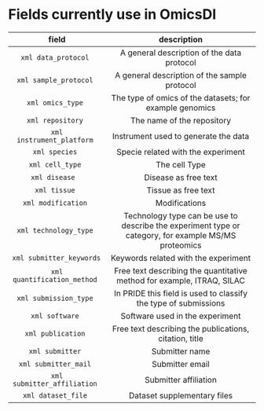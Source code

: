 # Fields currently use in OmicsDI

|         field         |                                              description                                             |
|:---------------------:|:----------------------------------------------------------------------------------------------------:|
| ```xml data_protocol ```         | A general description of the data protocol                                                |
| ```xml sample_protocol ```       | A general description of the sample protocol                                              |
| ```xml omics_type ```            | The type of omics of the datasets; for example genomics                                   |
| ```xml repository ```            | The name of the repository                                                                |
| ```xml instrument_platform ```   | Instrument used to generate the data                                                      |
| ```xml species ```               | Specie related with the experiment                                                        |
| ```xml cell_type ```             | The cell Type                                                                             |
| ```xml disease  ```               | Disease as free text                                                                     |
| ```xml tissue ```                | Tissue as free text                                                                       |
| ```xml modification ```          | Modifications                                                                             |
| ```xml technology_type ```       | Technology type can be use to describe the experiment type or category, for example MS/MS proteomics |
| ```xml submitter_keywords ```    | Keywords related with the experiment                                                      |
| ```xml quantification_method ``` | Free text describing the quantitative method for example, ITRAQ, SILAC                    |
| ```xml submission_type ```       | In PRIDE this field is used to classify the type of submissions                           |
| ```xml software ```              | Software used in the experiment                                                           |
| ```xml publication ```           | Free text describing the publications, citation, title                                    |
| ```xml submitter ```             | Submitter name                                                                            |
| ```xml submitter_mail ```        | Submitter email                                                                           |
| ```xml submitter_affiliation ``` | Submitter affiliation                                                                     |
| ```xml dataset_file ```          | Dataset supplementary files                                                               |
